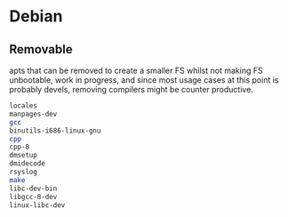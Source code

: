 # Debian

## Removable

apts that can be removed to create a smaller FS whilst not making FS
unbootable, work in progress, and since most usage cases at this point
is probably devels, removing compilers might be counter productive.

```bash
locales
manpages-dev
gcc
binutils-i686-linux-gnu
cpp
cpp-8
dmsetup
dmidecode
rsyslog
make
libc-dev-bin
libgcc-8-dev
linux-libc-dev
```
